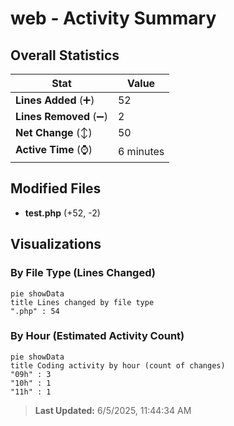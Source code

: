 # web - Activity Summary 

## Overall Statistics

| Stat                   | Value                                                             |
| ---------------------- | ----------------------------------------------------------------- |
| **Lines Added** (➕)   | 52                                          |
| **Lines Removed** (➖) | 2                                        |
| **Net Change** (↕)    | 50                |
| **Active Time** (⌚)   | 6 minutes |


## Modified Files
- **test.php** (+52, -2)

## Visualizations

### By File Type (Lines Changed)

```mermaid
pie showData
title Lines changed by file type
".php" : 54
```

### By Hour (Estimated Activity Count)

```mermaid
pie showData
title Coding activity by hour (count of changes)
"09h" : 3
"10h" : 1
"11h" : 1
```


> **Last Updated:** 6/5/2025, 11:44:34 AM